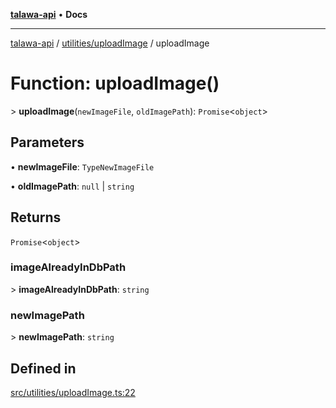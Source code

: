 [**talawa-api**](../../../README.md) • **Docs**

***

[talawa-api](../../../modules.md) / [utilities/uploadImage](../README.md) / uploadImage

# Function: uploadImage()

\> **uploadImage**(`newImageFile`, `oldImagePath`): `Promise`\<`object`\>

## Parameters

• **newImageFile**: `TypeNewImageFile`

• **oldImagePath**: `null` \| `string`

## Returns

`Promise`\<`object`\>

### imageAlreadyInDbPath

\> **imageAlreadyInDbPath**: `string`

### newImagePath

\> **newImagePath**: `string`

## Defined in

[src/utilities/uploadImage.ts:22](https://github.com/PalisadoesFoundation/talawa-api/blob/790ab2939a7c80eb0ff31afd318f8889a001f225/src/utilities/uploadImage.ts#L22)
